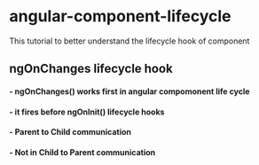 # angular-component-lifecycle
This tutorial to better understand the lifecycle hook of component

## ngOnChanges lifecycle hook
#### - ngOnChanges() **works first** in angular compomonent life cycle
#### - it fires **before ngOnInit()** lifecycle hooks
#### - **Parent to Child communication**
#### - **Not in Child to Parent communication**

